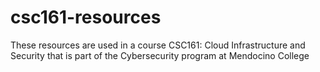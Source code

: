 # csc161-resources
These resources are used in a course CSC161: Cloud Infrastructure and Security that is part of the Cybersecurity program at Mendocino College
